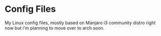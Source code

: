 # Config Files
My Linux config files, mostly based on Manjaro i3 community distro right now but i'm planning to move over to arch soon.
